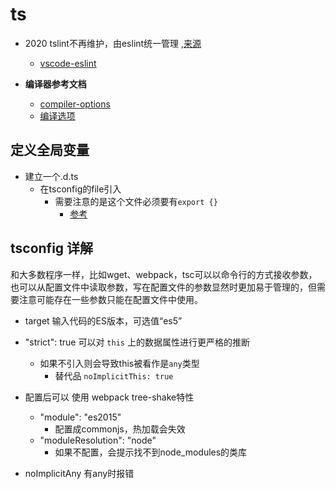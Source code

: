 # ts

* 2020 tslint不再维护，由eslint统一管理 ,[来源](https://github.com/palantir/tslint/issues/4534)
  * [vscode-eslint](https://github.com/microsoft/vscode-eslint#settings-migration)

* **编译器参考文档**
  * [compiler-options](https://www.typescriptlang.org/docs/handbook/compiler-options.html)
  * [编译选项](https://www.tslang.cn/docs/handbook/compiler-options.html)

## 定义全局变量

* 建立一个.d.ts
  * 在tsconfig的file引入
    * 需要注意的是这个文件必须要有`export {}`
      * [参考](https://blog.csdn.net/n6308/article/details/103236093)

## tsconfig 详解

和大多数程序一样，比如wget、webpack，tsc可以以命令行的方式接收参数，也可以从配置文件中读取参数，写在配置文件的参数显然时更加易于管理的，但需要注意可能存在一些参数只能在配置文件中使用。

* target 输入代码的ES版本，可选值“es5”
* "strict": true  可以对 `this` 上的数据属性进行更严格的推断
  * 如果不引入则会导致this被看作是`any`类型
    * 替代品 `noImplicitThis: true`

* 配置后可以 使用 webpack tree-shake特性
  * "module": "es2015"
    * 配置成commonjs，热加载会失效
  * "moduleResolution": "node"
    * 如果不配置，会提示找不到node_modules的类库
* noImplicitAny 有any时报错
